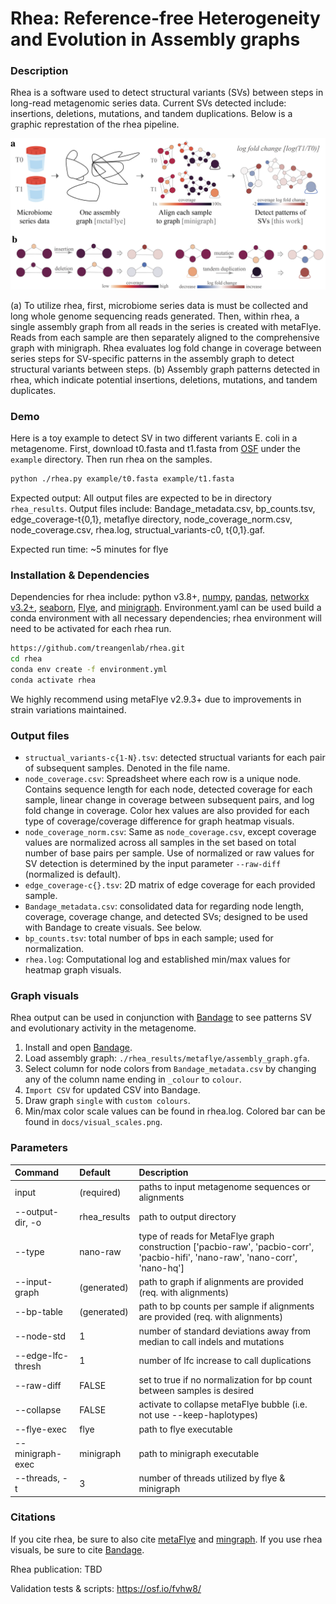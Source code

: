 # Rhea: Reference-free Heterogeneity and Evolution in Assembly graphs

### Description

Rhea is a software used to detect structural variants (SVs) between steps in long-read metagenomic series data. Current 
SVs detected include: insertions, deletions, mutations, and tandem duplications. Below is a graphic represtation of the rhea pipeline.

<p align="center">
  <img src="./docs/pipeline.png" alt="pipeline_image"/>
</p>
(a) To utilize rhea, first, microbiome series data is must be collected and long whole genome sequencing reads generated. 
Then, within rhea, a single assembly graph from all reads in the series is created with metaFlye. 
Reads from each sample are then separately aligned to the comprehensive graph with minigraph. 
Rhea evaluates log fold change in coverage between series steps for SV-specific patterns in the assembly graph to 
detect structural variants between steps. 
(b) Assembly graph patterns detected in rhea, which indicate potential insertions, deletions, mutations, and tandem duplicates. 

### Demo

Here is a toy example to detect SV in two different variants E. coli in a metagenome.
First, download t0.fasta and t1.fasta from [OSF](https://osf.io/fvhw8/) under the `example` directory. 
Then run rhea on the samples.

```bash
python ./rhea.py example/t0.fasta example/t1.fasta
```

Expected output: All output files are expected to be in directory `rhea_results`.
Output files include: Bandage_metadata.csv, bp_counts.tsv, edge_coverage-t{0,1}, metaflye directory, node_coverage_norm.csv, 
node_coverage.csv, rhea.log, structual_variants-c0, t{0,1}.gaf.

Expected run time: ~5 minutes for flye

### Installation & Dependencies
Dependencies for rhea include: python v3.8+, [numpy](https://numpy.org/), [pandas](https://pandas.pydata.org/), 
[networkx v3.2+](https://networkx.org/), [seaborn](https://seaborn.pydata.org/), 
[Flye](https://github.com/fenderglass/Flye), and [minigraph](https://github.com/lh3/minigraph).
Environment.yaml can be used build a conda environment with all necessary dependencies; 
rhea environment will need to be activated for each rhea run.

```bash
https://github.com/treangenlab/rhea.git
cd rhea
conda env create -f environment.yml
conda activate rhea
```
We highly recommend using metaFlye v2.9.3+ due to improvements in strain variations maintained.

### Output files
 - `structual_variants-c{1-N}.tsv`: detected structual variants for each pair of subsequent samples. Denoted in the file name.
 - `node_coverage.csv`: Spreadsheet where each row is a unique node. Contains sequence length for each node, 
 detected coverage for each sample, linear change in coverage between subsequent pairs, and log fold change in 
 coverage. Color hex values are also provided for each type of coverage/coverage difference for graph heatmap visuals.
 - `node_coverage_norm.csv`: Same as `node_coverage.csv`, except coverage values are normalized across all samples in the 
   set based on total number of base pairs per sample. Use of normalized or raw values for SV detection
   is determined by the input parameter `--raw-diff` (normalized is default).
 - `edge_coverage-c{}.tsv`: 2D matrix of edge coverage for each provided sample.
 - `Bandage_metadata.csv`: consolidated data for regarding node length, coverage, coverage change, and detected SVs;
  designed to be used with Bandage to create visuals. See below.
 - `bp_counts.tsv`: total number of bps in each sample; used for normalization.
 - `rhea.log`: Computational log and established min/max values for heatmap graph visuals.

### Graph visuals 

Rhea output can be used in conjunction with [Bandage](https://rrwick.github.io/Bandage/) to see patterns SV and evolutionary activity in the metagenome.
1. Install and open [Bandage](https://rrwick.github.io/Bandage/).
2. Load assembly graph: `./rhea_results/metaflye/assembly_graph.gfa`.
3. Select column for node colors from `Bandage_metadata.csv` by changing
 any of the column name ending in `_colour` to `colour`.
4. `Import CSV` for updated CSV into Bandage.
5. Draw graph `single` with `custom colours`.
6. Min/max color scale values can be found in rhea.log. Colored bar can be found in `docs/visual_scales.png`.

### Parameters

| Command	| Default	| Description	|
| :-------  | :----- | :-------- | 
|input | (required)	| paths to input metagenome sequences or alignments|
|--output-dir, -o | rhea_results | path to output directory |
|--type | nano-raw | type of reads for MetaFlye graph construction ['pacbio-raw', 'pacbio-corr', 'pacbio-hifi', 'nano-raw', 'nano-corr', 'nano-hq'] |
|--input-graph | (generated) | path to graph if alignments are provided (req. with alignments)|
|--bp-table | (generated)	| path to bp counts per sample if alignments are provided (req. with alignments)|
|--node-std | 1	| number of standard deviations away from median to call indels and mutations|
|--edge-lfc-thresh | 1	| number of lfc increase to call duplications |
|--raw-diff | FALSE | set to true if no normalization for bp count between samples is desired |
|--collapse | FALSE | activate to collapse metaFlye bubble (i.e. not use --keep-haplotypes) |
|--flye-exec | flye	| path to flye executable |
|--minigraph-exec | minigraph | path to minigraph executable |
|--threads, -t | 3| number of threads utilized by flye & minigraph|


### Citations
If you cite rhea, be sure to also cite [metaFlye](https://www.nature.com/articles/s41592-020-00971-x) and 
[mingraph](https://genomebiology.biomedcentral.com/articles/10.1186/s13059-020-02168-z).
If you use rhea visuals, be sure to cite [Bandage](https://academic.oup.com/bioinformatics/article/31/20/3350/196114).

Rhea publication: TBD

Validation tests & scripts: https://osf.io/fvhw8/

